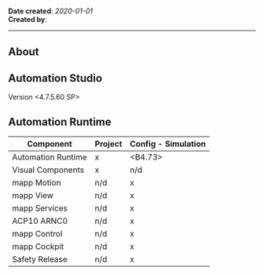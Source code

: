# <Project Name>
**Date created**: *2020-01-01*  
**Created by**: <Author>  

---
## About
<Description of the Automation Studio project>

## Automation Studio
Version <4.7.5.60 SP>
## Automation Runtime

Component 				| Project 			| Config - Simulation	
------------------------|-------------------|-----------------------
Automation Runtime		| x					| <B4.73> 
Visual Components		| x 				| n/d 
mapp Motion 			| n/d 				| x 
mapp View 				| n/d 				| x 
mapp Services 			| n/d 				| x 
ACP10 ARNC0				| n/d 				| x 
mapp Control 			| n/d 				| x 
mapp Cockpit 			| n/d 				| x 
Safety Release 			| n/d 				| x 
